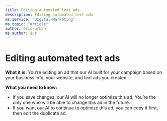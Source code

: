 ```yaml
---
title: Editing automated text ads
description: Editing automated text ads
ms.service: "Digital-Marketing"
ms.topic: "article"
author: eric-urban
ms.author: eur
---
```


# Editing automated text ads

**What it is:**  You’re editing an ad that our AI built for your campaign based on your business info, your website, and text ads you created.

**What you need to know:**
- If you save changes, our AI will no longer optimize this ad. You’re the only one who will be able to change this ad in the future.
- If you want our AI to continue to optimize this ad, you can copy it first, then edit the duplicate ad.


